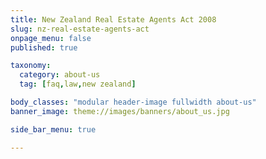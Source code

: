 ```yaml
---
title: New Zealand Real Estate Agents Act 2008
slug: nz-real-estate-agents-act
onpage_menu: false
published: true

taxonomy:
  category: about-us
  tag: [faq,law,new zealand]

body_classes: "modular header-image fullwidth about-us"
banner_image: theme://images/banners/about_us.jpg

side_bar_menu: true

---
```

